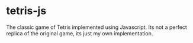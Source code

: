 # tetris-js
The classic game of Tetris implemented using Javascript. Its not a perfect replica of the original game, its just my own implementation.
